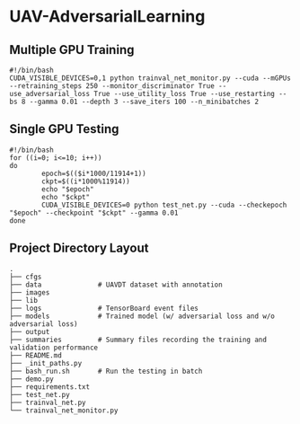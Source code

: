 # UAV-AdversarialLearning
## Multiple GPU Training
```{r, engine='bash', count_lines}
#!/bin/bash
CUDA_VISIBLE_DEVICES=0,1 python trainval_net_monitor.py --cuda --mGPUs --retraining_steps 250 --monitor_discriminator True --use_adversarial_loss True --use_utility_loss True --use_restarting --bs 8 --gamma 0.01 --depth 3 --save_iters 100 --n_minibatches 2
```
## Single GPU Testing
```{r, engine='bash', count_lines}
#!/bin/bash
for ((i=0; i<=10; i++))
do
        epoch=$(($i*1000/11914+1))
        ckpt=$((i*1000%11914))
        echo "$epoch"
        echo "$ckpt"
        CUDA_VISIBLE_DEVICES=0 python test_net.py --cuda --checkepoch "$epoch" --checkpoint "$ckpt" --gamma 0.01
done

```

## Project Directory Layout
```
.
├── cfgs
├── data              # UAVDT dataset with annotation
├── images
├── lib
├── logs              # TensorBoard event files
├── models            # Trained model (w/ adversarial loss and w/o adversarial loss)
├── output
├── summaries         # Summary files recording the training and validation performance
├── README.md
├── _init_paths.py
├── bash_run.sh       # Run the testing in batch
├── demo.py
├── requirements.txt
├── test_net.py
├── trainval_net.py
└── trainval_net_monitor.py
```
